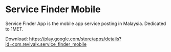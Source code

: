 Service Finder Mobile
=====================

Service Finder App is the mobile app service posting in Malaysia. Dedicated to 1MET.

Download: https://play.google.com/store/apps/details?id=com.revivalx.service_finder_mobile
